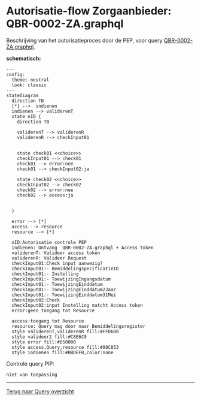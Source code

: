 # Autorisatie-flow Zorgaanbieder: QBR-0002-ZA.graphql

Beschrijving van het autorisatieproces door de PEP, voor query [QBR-0002-ZA.graphql](/gql-query/zorgaanbieder/QBR-0002-ZA.graphql).

**schematisch:**

```mermaid
---
config:
  theme: neutral
  look: classic
---
stateDiagram
  direction TB
  [*] -->  indienen
  indienen --> validerenT
  state nID {
    direction TB

    validerenT --> validerenR
    validerenR --> checkInput01


    state check01 <<choice>>
    checkInput01 --> check01
    check01 --> error:nee
    check01 --> checkInput02:ja

    state check02 <<choice>>
    checkInput02 --> check02
    check02 --> error:nee
    check02 --> access:ja
   

  }

  error --> [*]
  access --> resource
  resource --> [*]
  
  nID:Autorisatie controle PEP
  indienen: Ontvang  QBR-0002-ZA.graphql + Access token
  validerenT: Valideer access token
  validerenR: Valideer Request
  checkInput01:Check input aanwezig?
  checkInput01:- BemiddelingspecificatieID
  checkInput01:- Instelling
  checkInput01:- ToewijzingIngangsdatum
  checkInput01:- ToewijzingEinddatum
  checkInput01:- ToewijzingEinddatum2Jaar
  checkInput01:- ToewijzingEinddatum31Mei
  checkInput02:Check
  checkInput02:input Instelling matcht Access token
  error:geen toegang tot Resource

  access:toegang tot Resource
  resource: Query mag door naar Bemiddelingsregister
  style validerenT,validerenR fill:#FFD600
  style valideer2 fill:#C8E6C9
  style error fill:#D50000
  style access,Query,resource fill:#00C853
  style indienen fill:#BBDEFB,color:none

```

Controle query PIP:
```gql
niet van toepassing

```


---
[Terug naar Query overzicht](/gql-query/README.md)
